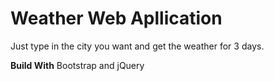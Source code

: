 # Weather Web Apllication
Just type in the city you want and get the weather for 3 days.

<b>Build With</b>
Bootstrap and
jQuery
